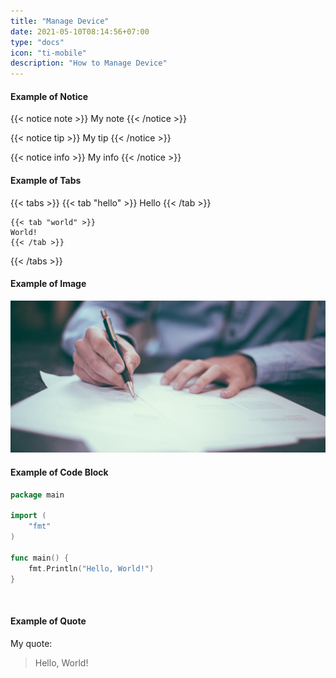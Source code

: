 ```yaml
---
title: "Manage Device"
date: 2021-05-10T08:14:56+07:00
type: "docs"
icon: "ti-mobile"
description: "How to Manage Device"
---
```

#### Example of Notice
{{< notice note >}}
My note
{{< /notice >}}

{{< notice tip >}}
My tip
{{< /notice >}}

{{< notice info >}}
My info
{{< /notice >}}
<br>

#### Example of Tabs
{{< tabs >}}
    {{< tab "hello" >}}
    Hello
    {{< /tab >}}

    {{< tab "world" >}}
    World!
    {{< /tab >}}
{{< /tabs >}}
<br>

#### Example of Image
![my image](banner.jpg "my image")
<br>

#### Example of Code Block
```go
package main

import (
    "fmt"
)

func main() {
    fmt.Println("Hello, World!")
}
```
<br>

#### Example of Quote
My quote:
> Hello, World!
